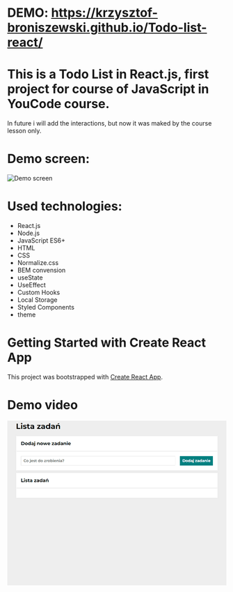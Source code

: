 # DEMO: https://krzysztof-broniszewski.github.io/Todo-list-react/

# This is a Todo List in React.js, first project for course of JavaScript in YouCode course.
In future i will add the interactions, but now it was maked by the course lesson only. 

# Demo screen:
![Demo screen](https://i.ibb.co/cv3dt6M/Demo-screen.jpg)

# Used technologies:
- React.js
- Node.js
- JavaScript ES6+
- HTML
- CSS
- Normalize.css
- BEM convension
- useState
- UseEffect
- Custom Hooks
- Local Storage
- Styled Components
- theme

# Getting Started with Create React App

This project was bootstrapped with [Create React App](https://github.com/facebook/create-react-app).

# Demo video
![Demo animation](./Demo.gif)



